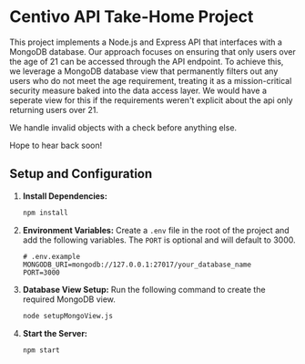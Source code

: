 # Centivo API Take-Home Project

This project implements a Node.js and Express API that interfaces with a MongoDB database. Our approach focuses on ensuring that only users over the age of 21 can be accessed through the API endpoint. To achieve this, we leverage a MongoDB database view that permanently filters out any users who do not meet the age requirement, treating it as a mission-critical security measure baked into the data access layer. We would have a seperate view for this
if the requirements weren't explicit about the api only returning users over 21.

We handle invalid objects with a check before anything else.

Hope to hear back soon!

## Setup and Configuration

1.  **Install Dependencies:**
    ```bash
    npm install
    ```

2.  **Environment Variables:**
    Create a `.env` file in the root of the project and add the following variables. The `PORT` is optional and will default to 3000.

    ```
    # .env.example
    MONGODB_URI=mongodb://127.0.0.1:27017/your_database_name
    PORT=3000
    ```

3.  **Database View Setup:**
    Run the following command to create the required MongoDB view.
    ```bash
    node setupMongoView.js
    ```

4.  **Start the Server:**
    ```bash
    npm start
    ```